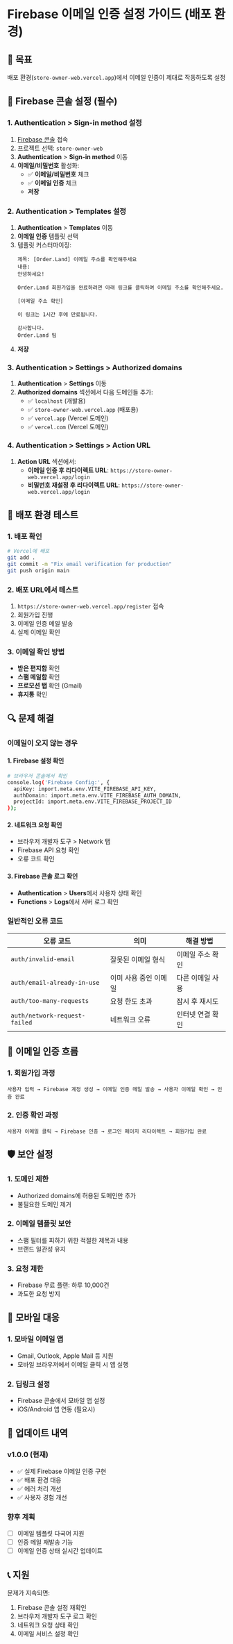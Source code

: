 # Firebase 이메일 인증 설정 가이드 (배포 환경)

## 🎯 목표
배포 환경(`store-owner-web.vercel.app`)에서 이메일 인증이 제대로 작동하도록 설정

## 🔧 Firebase 콘솔 설정 (필수)

### 1. Authentication > Sign-in method 설정

1. [Firebase 콘솔](https://console.firebase.google.com/) 접속
2. 프로젝트 선택: `store-owner-web`
3. **Authentication** > **Sign-in method** 이동
4. **이메일/비밀번호** 활성화:
   - ✅ **이메일/비밀번호** 체크
   - ✅ **이메일 인증** 체크
   - **저장**

### 2. Authentication > Templates 설정

1. **Authentication** > **Templates** 이동
2. **이메일 인증** 템플릿 선택
3. 템플릿 커스터마이징:
   ```
   제목: [Order.Land] 이메일 주소를 확인해주세요
   내용: 
   안녕하세요!
   
   Order.Land 회원가입을 완료하려면 아래 링크를 클릭하여 이메일 주소를 확인해주세요.
   
   [이메일 주소 확인]
   
   이 링크는 1시간 후에 만료됩니다.
   
   감사합니다.
   Order.Land 팀
   ```
4. **저장**

### 3. Authentication > Settings > Authorized domains

1. **Authentication** > **Settings** 이동
2. **Authorized domains** 섹션에서 다음 도메인들 추가:
   - ✅ `localhost` (개발용)
   - ✅ `store-owner-web.vercel.app` (배포용)
   - ✅ `vercel.app` (Vercel 도메인)
   - ✅ `vercel.com` (Vercel 도메인)

### 4. Authentication > Settings > Action URL

1. **Action URL** 섹션에서:
   - **이메일 인증 후 리다이렉트 URL**: `https://store-owner-web.vercel.app/login`
   - **비밀번호 재설정 후 리다이렉트 URL**: `https://store-owner-web.vercel.app/login`

## 🚀 배포 환경 테스트

### 1. 배포 확인
```bash
# Vercel에 배포
git add .
git commit -m "Fix email verification for production"
git push origin main
```

### 2. 배포 URL에서 테스트
1. `https://store-owner-web.vercel.app/register` 접속
2. 회원가입 진행
3. 이메일 인증 메일 발송
4. 실제 이메일 확인

### 3. 이메일 확인 방법
- **받은 편지함** 확인
- **스팸 메일함** 확인
- **프로모션 탭** 확인 (Gmail)
- **휴지통** 확인

## 🔍 문제 해결

### 이메일이 오지 않는 경우

#### 1. Firebase 설정 확인
```bash
# 브라우저 콘솔에서 확인
console.log('Firebase Config:', {
  apiKey: import.meta.env.VITE_FIREBASE_API_KEY,
  authDomain: import.meta.env.VITE_FIREBASE_AUTH_DOMAIN,
  projectId: import.meta.env.VITE_FIREBASE_PROJECT_ID
});
```

#### 2. 네트워크 요청 확인
- 브라우저 개발자 도구 > Network 탭
- Firebase API 요청 확인
- 오류 코드 확인

#### 3. Firebase 콘솔 로그 확인
- **Authentication** > **Users**에서 사용자 상태 확인
- **Functions** > **Logs**에서 서버 로그 확인

### 일반적인 오류 코드

| 오류 코드 | 의미 | 해결 방법 |
|-----------|------|-----------|
| `auth/invalid-email` | 잘못된 이메일 형식 | 이메일 주소 확인 |
| `auth/email-already-in-use` | 이미 사용 중인 이메일 | 다른 이메일 사용 |
| `auth/too-many-requests` | 요청 한도 초과 | 잠시 후 재시도 |
| `auth/network-request-failed` | 네트워크 오류 | 인터넷 연결 확인 |

## 📧 이메일 인증 흐름

### 1. 회원가입 과정
```
사용자 입력 → Firebase 계정 생성 → 이메일 인증 메일 발송 → 사용자 이메일 확인 → 인증 완료
```

### 2. 인증 확인 과정
```
사용자 이메일 클릭 → Firebase 인증 → 로그인 페이지 리다이렉트 → 회원가입 완료
```

## 🛡️ 보안 설정

### 1. 도메인 제한
- Authorized domains에 허용된 도메인만 추가
- 불필요한 도메인 제거

### 2. 이메일 템플릿 보안
- 스팸 필터를 피하기 위한 적절한 제목과 내용
- 브랜드 일관성 유지

### 3. 요청 제한
- Firebase 무료 플랜: 하루 10,000건
- 과도한 요청 방지

## 📱 모바일 대응

### 1. 모바일 이메일 앱
- Gmail, Outlook, Apple Mail 등 지원
- 모바일 브라우저에서 이메일 클릭 시 앱 실행

### 2. 딥링크 설정
- Firebase 콘솔에서 모바일 앱 설정
- iOS/Android 앱 연동 (필요시)

## 🔄 업데이트 내역

### v1.0.0 (현재)
- ✅ 실제 Firebase 이메일 인증 구현
- ✅ 배포 환경 대응
- ✅ 에러 처리 개선
- ✅ 사용자 경험 개선

### 향후 계획
- [ ] 이메일 템플릿 다국어 지원
- [ ] 인증 메일 재발송 기능
- [ ] 이메일 인증 상태 실시간 업데이트

## 📞 지원

문제가 지속되면:
1. Firebase 콘솔 설정 재확인
2. 브라우저 개발자 도구 로그 확인
3. 네트워크 요청 상태 확인
4. 이메일 서비스 설정 확인 